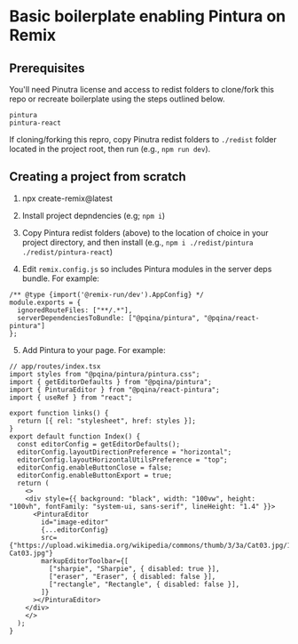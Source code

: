 # Basic boilerplate enabling Pintura on Remix

## Prerequisites

You'll need Pinutra license and access to redist folders to clone/fork this repo or recreate boilerplate using the steps outlined below.

```
pintura
pintura-react
```

If cloning/forking this repro, copy Pinutra redist folders to `./redist` folder located in the project root, then run (e.g., `npm run dev`).

## Creating a project from scratch

1. npx create-remix@latest
1. Install project depndencies (e.g; `npm i`)
1. Copy Pintura redist folders (above) to the location of choice in your project directory, and then install (e.g., `npm i ./redist/pintura ./redist/pintura-react`)

4. Edit `remix.config.js` so includes Pintura modules in the server deps bundle. For example:

```
/** @type {import('@remix-run/dev').AppConfig} */
module.exports = {
  ignoredRouteFiles: ["**/.*"],
  serverDependenciesToBundle: ["@pqina/pintura", "@pqina/react-pintura"]
};

```

5. Add Pintura to your page. For example:

```
// app/routes/index.tsx
import styles from "@pqina/pintura/pintura.css";
import { getEditorDefaults } from "@pqina/pintura";
import { PinturaEditor } from "@pqina/react-pintura";
import { useRef } from "react";

export function links() {
  return [{ rel: "stylesheet", href: styles }];
}
export default function Index() {
  const editorConfig = getEditorDefaults();
  editorConfig.layoutDirectionPreference = "horizontal";
  editorConfig.layoutHorizontalUtilsPreference = "top";
  editorConfig.enableButtonClose = false;
  editorConfig.enableButtonExport = true;
  return (
    <>
    <div style={{ background: "black", width: "100vw", height: "100vh", fontFamily: "system-ui, sans-serif", lineHeight: "1.4" }}>
      <PinturaEditor
        id="image-editor"
        {...editorConfig}
        src={"https://upload.wikimedia.org/wikipedia/commons/thumb/3/3a/Cat03.jpg/1200px-Cat03.jpg"}
        markupEditorToolbar={[
          ["sharpie", "Sharpie", { disabled: true }],
          ["eraser", "Eraser", { disabled: false }],
          ["rectangle", "Rectangle", { disabled: false }],
        ]}
      ></PinturaEditor>
    </div>
    </>
  );
}

```

